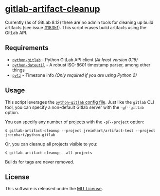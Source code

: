 [gitlab-artifact-cleanup]
=========================

Currently (as of GitLab 8.12) there are no admin tools for cleaning up
build artifacts (see issue [#18351]). This script erases build artifacts
using the GitLab API.

## Requirements
- [`python-gitlab`] - Python GitLab API client *(At least version 0.16)*
- [`python-dateutil`] - A robust ISO-8601 timestamp parser, among other things
- [`pytz`] - Timezone info *(Only required if you are using Python 2)*

## Usage
This script leverages the [`python-gitlab` config file][python-gitlab-config].
Just like the `gitlab` CLI tool, you can specify a non-default Gitlab server
with the `-g`/`--gitlab` option.

You can specify any number of projects with the `-p`/`--project` option:

    $ gitlab-artifact-cleanup --project jreinhart/artifact-test --project jreinhart/python-gitlab

Or, you can cleanup all projects visible to you:

    $ gitlab-artifact-cleanup --all-projects

Builds for tags are never removed.

## License

This software is released under the [MIT License](https://opensource.org/licenses/MIT).


[gitlab-artifact-cleanup]: https://gitlab.com/JonathonReinhart/gitlab-artifact-cleanup

[#18351]: https://gitlab.com/gitlab-org/gitlab-ce/issues/18351
[d4a24a5c4d]: https://github.com/gpocentek/python-gitlab/commit/d4a24a5c4dc54ac03b917723347047e3995afcc9

[`python-gitlab`]: https://github.com/gpocentek/python-gitlab
[python-gitlab-config]: http://python-gitlab.readthedocs.io/en/stable/cli.html#configuration
[`python-dateutil`]: https://dateutil.readthedocs.io/en/stable/
[`pytz`]: http://pythonhosted.org/pytz/
